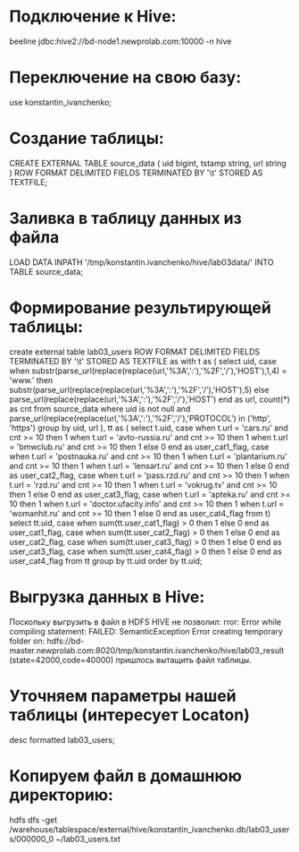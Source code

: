 # Подключение к Hive:
beeline jdbc:hive2://bd-node1.newprolab.com:10000 -n hive

# Переключение на свою базу:
use konstantin_ivanchenko;

# Создание таблицы:
CREATE EXTERNAL TABLE source_data
(
 uid bigint,
 tstamp string,
 url string
)
ROW FORMAT DELIMITED 
FIELDS TERMINATED BY '\t'
STORED AS TEXTFILE;

# Заливка в таблицу данных из файла
LOAD DATA INPATH '/tmp/konstantin.ivanchenko/hive/lab03data/' INTO TABLE source_data;

# Формирование результирующей таблицы:
create external table lab03_users
ROW FORMAT DELIMITED
FIELDS TERMINATED BY '\t'
STORED AS TEXTFILE
as
with t as (
select 
  uid,
  case 
    when substr(parse_url(replace(replace(url,'%3A',':'),'%2F','/'),'HOST'),1,4) = 'www.'
      then substr(parse_url(replace(replace(url,'%3A',':'),'%2F','/'),'HOST'),5)
      else parse_url(replace(replace(url,'%3A',':'),'%2F','/'),'HOST')
  end as url,
  count(*) as cnt
from source_data
where uid is not null
  and parse_url(replace(replace(url,'%3A',':'),'%2F','/'),'PROTOCOL') in ('http', 'https')
group by uid, url
),
tt as (
select
  t.uid,
  case 
    when t.url = 'cars.ru' and cnt >= 10 then 1
    when t.url = 'avto-russia.ru' and cnt >= 10 then 1
    when t.url = 'bmwclub.ru' and cnt >= 10 then 1
      else 0
  end as user_cat1_flag,
  case 
    when t.url = 'postnauka.ru' and cnt >= 10 then 1
    when t.url = 'plantarium.ru' and cnt >= 10 then 1
    when t.url = 'lensart.ru' and cnt >= 10 then 1
      else 0
  end as user_cat2_flag,
  case 
    when t.url = 'pass.rzd.ru' and cnt >= 10 then 1
    when t.url = 'rzd.ru' and cnt >= 10 then 1
    when t.url = 'vokrug.tv' and cnt >= 10 then 1
      else 0
  end as user_cat3_flag,
  case 
    when t.url = 'apteka.ru' and cnt >= 10 then 1
    when t.url = 'doctor.ufacity.info' and cnt >= 10 then 1
    when t.url = 'womanhit.ru' and cnt >= 10 then 1
      else 0
  end as user_cat4_flag
  from t)
select
  tt.uid,
  case when sum(tt.user_cat1_flag) > 0 then 1 else 0
  end as user_cat1_flag,
  case when sum(tt.user_cat2_flag) > 0 then 1 else 0
  end as user_cat2_flag,
  case when sum(tt.user_cat3_flag) > 0 then 1 else 0
  end as user_cat3_flag,
  case when sum(tt.user_cat4_flag) > 0 then 1 else 0
  end as user_cat4_flag
  from tt
  group by tt.uid
  order by tt.uid;
  
# Выгрузка данных в Hive:
Поскольку выгрузить в файл в HDFS HIVE не позволил:
rror: Error while compiling statement: FAILED: SemanticException Error creating temporary folder on: hdfs://bd-master.newprolab.com:8020/tmp/konstantin.ivanchenko/hive/lab03_result (state=42000,code=40000)
пришлось вытащить файл таблицы.

# Уточняем параметры нашей таблицы (интересует Locaton)
desc formatted lab03_users;

# Копируем файл в домашнюю директорию:
hdfs dfs -get /warehouse/tablespace/external/hive/konstantin_ivanchenko.db/lab03_users/000000_0 ~/lab03_users.txt